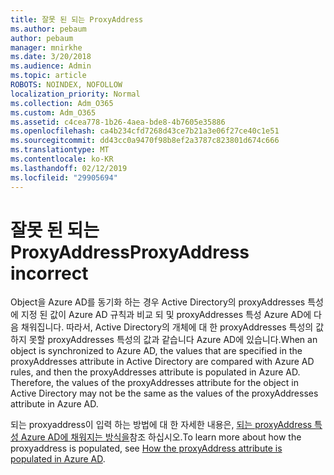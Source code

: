 ```yaml
---
title: 잘못 된 되는 ProxyAddress
ms.author: pebaum
author: pebaum
manager: mnirkhe
ms.date: 3/20/2018
ms.audience: Admin
ms.topic: article
ROBOTS: NOINDEX, NOFOLLOW
localization_priority: Normal
ms.collection: Adm_O365
ms.custom: Adm_O365
ms.assetid: c4cea778-1b26-4aea-bde8-4b7605e35886
ms.openlocfilehash: ca4b234cfd7268d43ce7b21a3e06f27ce40c1e51
ms.sourcegitcommit: dd43cc0a9470f98b8ef2a3787c823801d674c666
ms.translationtype: MT
ms.contentlocale: ko-KR
ms.lasthandoff: 02/12/2019
ms.locfileid: "29905694"
---
```

# <a name="proxyaddress-incorrect"></a><span data-ttu-id="b80e1-102">잘못 된 되는 ProxyAddress</span><span class="sxs-lookup"><span data-stu-id="b80e1-102">ProxyAddress incorrect</span></span>

<span data-ttu-id="b80e1-p101">Object을 Azure AD를 동기화 하는 경우 Active Directory의 proxyAddresses 특성에 지정 된 값이 Azure AD 규칙과 비교 되 및 proxyAddresses 특성 Azure AD에 다음 채워집니다. 따라서, Active Directory의 개체에 대 한 proxyAddresses 특성의 값 하지 못할 proxyAddresses 특성의 값과 같습니다 Azure AD에 있습니다.</span><span class="sxs-lookup"><span data-stu-id="b80e1-p101">When an object is synchronized to Azure AD, the values that are specified in the proxyAddresses attribute in Active Directory are compared with Azure AD rules, and then the proxyAddresses attribute is populated in Azure AD. Therefore, the values of the proxyAddresses attribute for the object in Active Directory may not be the same as the values of the proxyAddresses attribute in Azure AD.</span></span>
  
<span data-ttu-id="b80e1-105">되는 proxyaddress이 입력 하는 방법에 대 한 자세한 내용은, [되는 proxyAddress 특성 Azure AD에 채워지는 방식을](https://support.microsoft.com/help/3190357/how-the-proxyaddresses-attribute-is-populated-in-azure-ad)참조 하십시오.</span><span class="sxs-lookup"><span data-stu-id="b80e1-105">To learn more about how the proxyaddress is populated, see [How the proxyAddress attribute is populated in Azure AD](https://support.microsoft.com/help/3190357/how-the-proxyaddresses-attribute-is-populated-in-azure-ad).</span></span>
  

